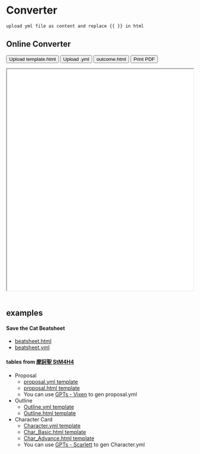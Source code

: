 # Converter 

```
upload yml file as content and replace {{ }} in html
```
## Online Converter

<button class="upload-template" data-target-iframe="OutPreview">Upload template.html</button>
<button class="upload-yml" data-target-iframe="OutPreview">Upload .yml</button>
<button class="download-result" data-for="OutPreview">outcome.html</button>
<button class="a4-print" data-for="OutPreview">Print PDF</button>
<iframe id="OutPreview" width="100%" height="600px" style="background-color: white;"></iframe>
<br><br>

<script src="https://cdn.jsdelivr.net/npm/js-yaml@4/dist/js-yaml.min.js"></script>
<script src="https://posetmage.com/cdn/js/convertYamlToHtml.js"></script>

<script>
    let templateHtmlContent = '';

    document.querySelector('.upload-template').addEventListener('click', function() {
        const targetIframeID = this.getAttribute('data-target-iframe');
        const fileInput = document.createElement('input');
        fileInput.type = 'file';
        fileInput.accept = '.html';
        
        fileInput.onchange = e => {
            const file = e.target.files[0];
            if (!file) return;
            
            const reader = new FileReader();
            reader.onload = function(e) {
                templateHtmlContent = e.target.result;
                displayInIframe(templateHtmlContent, targetIframeID); // Display uploaded template in iframe
            };
            
            reader.readAsText(file);
        };

        fileInput.click();
    });

    document.querySelector('.upload-yml').addEventListener('click', function() {
        const targetIframeID = this.getAttribute('data-target-iframe');
        if (!templateHtmlContent) {
            alert("Please upload a template.html first.");
            return;
        }
        
        const fileInput = document.createElement('input');
        fileInput.type = 'file';
        fileInput.accept = '.yml';
        
        fileInput.onchange = e => {
            const file = e.target.files[0];
            if (!file) return;
            
            const reader = new FileReader();
            reader.onload = function(e) {
                const ymlContent = e.target.result;
                let convertedHtml;
                try {
                    // Use the imported convertYamlToHtml function
                    convertedHtml = convertYamlToHtml(ymlContent, templateHtmlContent);
                    displayInIframe(convertedHtml, targetIframeID); // Update iframe with merged content
                } catch (error) {
                    console.error("Conversion Error:", error);
                    alert(`Error converting YAML to HTML: ${error.message}`);
                }
            };
            
            reader.readAsText(file);
        };

        fileInput.click();
    });

    document.querySelector('.download-result').addEventListener('click', function() {
        const iframeId = this.getAttribute('data-for');
        const iframeContent = document.getElementById(iframeId).contentDocument.documentElement.outerHTML;
        const blob = new Blob([iframeContent], {type: 'text/html'});
        const url = URL.createObjectURL(blob);
        const link = document.createElement('a');
        link.href = url;
        link.download = 'outcome.html';
        document.body.appendChild(link);
        link.click();
        document.body.removeChild(link);
    });

    function displayInIframe(htmlContent, iframeId) {
        const targetIframe = document.getElementById(iframeId);
        const blob = new Blob([htmlContent], {type: 'text/html'});
        const url = URL.createObjectURL(blob);
        targetIframe.src = url;
    }

    document.querySelector('.a4-print').addEventListener('click', function() {
    const iframeId = this.getAttribute('data-for');
    const iframe = document.getElementById(iframeId);
    injectPrintStyles(iframe);
    iframe.focus();
    iframe.contentWindow.print();
    });
    function injectPrintStyles(iframe) {
        const printStyle = `
            <style>
                * {
                    color: black !important;
                    background: white !important;
                }
            </style>
        `;
        const iframeDoc = iframe.contentDocument || iframe.contentWindow.document;
        const head = iframeDoc.getElementsByTagName('head')[0];
        head.insertAdjacentHTML('beforeend', printStyle);
    }
</script>

## examples
#### Save the Cat Beatsheet
* [beatsheet.html](https://raw.githubusercontent.com/aimageguild/GPTs/main/Design/Navi%20-%20Beat%20Sheet%20Writer/Beat%20Sheet.html)
* [beatsheet.yml](https://raw.githubusercontent.com/aimageguild/GPTs/main/Design/Navi%20-%20Beat%20Sheet%20Writer/Beat%20Sheet.yml)

#### tables from [摩訶聖 StM4H4](https://stm4h4.com/downloads/)
* Proposal
  * [proposal.yml template](https://raw.githubusercontent.com/posetmage/GameDesign/master/Tool/proposal/proposal.yml)
  * [proposal.html template](https://raw.githubusercontent.com/posetmage/GameDesign/master/Tool/proposal/proposal.html)
  * You can use [GPTs - Vixen](https://chat.openai.com/g/g-oR0tADta6) to gen proposal.yml 
* Outline
  * [Outline.yml template](https://raw.githubusercontent.com/posetmage/GameDesign/master/Tool/outline/outline.yml)
  * [Outline.html template](https://raw.githubusercontent.com/posetmage/GameDesign/master/Tool/outline/outline.html)
* Character Card
  * [Character.yml template](https://raw.githubusercontent.com/posetmage/GameDesign/master/Tool/character/character.yml)
  * [Char_Basic.html template](https://raw.githubusercontent.com/posetmage/GameDesign/master/Tool/character/basic.html)
  * [Char_Advance.html template](https://raw.githubusercontent.com/posetmage/GameDesign/master/Tool/character/advance.html)
  * You can use [GPTs - Scarlett](https://chat.openai.com/g/g-LD06QK4Bt) to gen Character.yml 